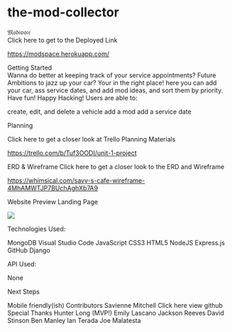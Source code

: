 # the-mod-collector
𝔐𝔬𝔡𝔰𝔭𝔞𝔠𝔢  
Click here to get to the Deployed Link  

https://modspace.herokuapp.com/

Getting Started  
Wanna do better at keeping track of your service appointments? Future 
Ambitions to jazz up your car?  Your in the right place! here you can add your car, ass service dates, and add mod ideas, and sort them by priority. Have fun! Happy Hacking!
Users are able to:

create, edit, and delete a vehicle
add a mod
add a service date  

Planning  

Click here to get a closer look at Trello Planning Materials  

https://trello.com/b/Tuf3OODI/unit-1-project  

ERD & Wireframe
Click here to get a closer look to the ERD and Wireframe  

https://whimsical.com/savy-s-cafe-wireframe-4MhAMWTJP7BUchAghXb7A9  

Website Preview
Landing Page

 <image src= 'main_app/static/images/Screen Shot 2022-08-12 at 8.59.28 AM.png'/>

Technologies Used:  

MongoDB Visual Studio Code JavaScript CSS3 HTML5 NodeJS Express.js GitHub Django

API Used:  

None

Next Steps
 
Mobile friendly(ish)
Contributors
Savienne Mitchell Click here view github
Special Thanks
Hunter Long (MVP!)
Emily Lascano
Jackson Reeves
David Stinson
Ben Manley
Ian Terada
Joe Malatesta